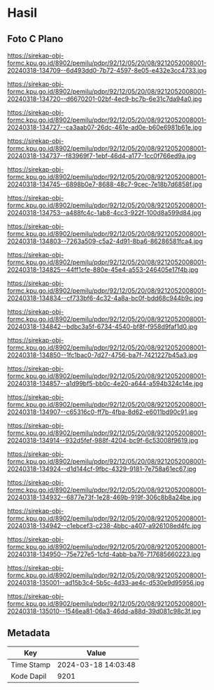 # Hasil

## Foto C Plano

https://sirekap-obj-formc.kpu.go.id/8902/pemilu/pdpr/92/12/05/20/08/9212052008001-20240318-134709--6d493dd0-7b72-4597-8e05-e432e3cc4733.jpg

https://sirekap-obj-formc.kpu.go.id/8902/pemilu/pdpr/92/12/05/20/08/9212052008001-20240318-134720--d6670201-02bf-4ec9-bc7b-6e31c7da94a0.jpg

https://sirekap-obj-formc.kpu.go.id/8902/pemilu/pdpr/92/12/05/20/08/9212052008001-20240318-134727--ca3aab07-26dc-461e-ad0e-b60e6981b61e.jpg

https://sirekap-obj-formc.kpu.go.id/8902/pemilu/pdpr/92/12/05/20/08/9212052008001-20240318-134737--f83969f7-1ebf-46d4-a177-1cc0f766ed9a.jpg

https://sirekap-obj-formc.kpu.go.id/8902/pemilu/pdpr/92/12/05/20/08/9212052008001-20240318-134745--6898b0e7-8688-48c7-9cec-7e18b7d6858f.jpg

https://sirekap-obj-formc.kpu.go.id/8902/pemilu/pdpr/92/12/05/20/08/9212052008001-20240318-134753--a488fc4c-1ab8-4cc3-922f-100d8a599d84.jpg

https://sirekap-obj-formc.kpu.go.id/8902/pemilu/pdpr/92/12/05/20/08/9212052008001-20240318-134803--7263a509-c5a2-4d91-8ba6-86286581fca4.jpg

https://sirekap-obj-formc.kpu.go.id/8902/pemilu/pdpr/92/12/05/20/08/9212052008001-20240318-134825--44ff1cfe-880e-45e4-a553-246405e17f4b.jpg

https://sirekap-obj-formc.kpu.go.id/8902/pemilu/pdpr/92/12/05/20/08/9212052008001-20240318-134834--cf733bf6-4c32-4a8a-bc0f-bdd68c944b9c.jpg

https://sirekap-obj-formc.kpu.go.id/8902/pemilu/pdpr/92/12/05/20/08/9212052008001-20240318-134842--bdbc3a5f-6734-4540-bf8f-f958d9faf1d0.jpg

https://sirekap-obj-formc.kpu.go.id/8902/pemilu/pdpr/92/12/05/20/08/9212052008001-20240318-134850--1fc1bac0-7d27-4756-ba7f-7421227b45a3.jpg

https://sirekap-obj-formc.kpu.go.id/8902/pemilu/pdpr/92/12/05/20/08/9212052008001-20240318-134857--a1d99bf5-bb0c-4e20-a644-a594b324c14e.jpg

https://sirekap-obj-formc.kpu.go.id/8902/pemilu/pdpr/92/12/05/20/08/9212052008001-20240318-134907--c65316c0-ff7b-4fba-8d62-e6011bd90c91.jpg

https://sirekap-obj-formc.kpu.go.id/8902/pemilu/pdpr/92/12/05/20/08/9212052008001-20240318-134914--932d5fef-988f-4204-bc9f-6c53008f9619.jpg

https://sirekap-obj-formc.kpu.go.id/8902/pemilu/pdpr/92/12/05/20/08/9212052008001-20240318-134924--d1d144cf-9fbc-4329-9181-7e758a61ec67.jpg

https://sirekap-obj-formc.kpu.go.id/8902/pemilu/pdpr/92/12/05/20/08/9212052008001-20240318-134932--6877e73f-1e28-469b-919f-306c8b8a24be.jpg

https://sirekap-obj-formc.kpu.go.id/8902/pemilu/pdpr/92/12/05/20/08/9212052008001-20240318-134942--c1ebcef3-c238-4bbc-a407-a926108ed4fc.jpg

https://sirekap-obj-formc.kpu.go.id/8902/pemilu/pdpr/92/12/05/20/08/9212052008001-20240318-134950--75e727e5-1cfd-4abb-ba76-717685660223.jpg

https://sirekap-obj-formc.kpu.go.id/8902/pemilu/pdpr/92/12/05/20/08/9212052008001-20240318-135001--ad15b3c4-5b5c-4d33-ae4c-d530e9d95956.jpg

https://sirekap-obj-formc.kpu.go.id/8902/pemilu/pdpr/92/12/05/20/08/9212052008001-20240318-135010--1546ea81-06a3-46dd-a88d-39d081c98c3f.jpg


## Metadata

| Key        | Value               |
| ---------- | ------------------- |
| Time Stamp | 2024-03-18 14:03:48 |
| Kode Dapil | 9201                |



